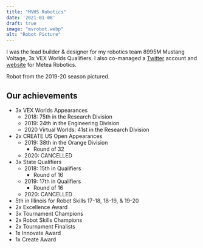 ```yaml
---
title: "MVHS Robotics"
date: '2021-01-08'
draft: true
image: "mvrobot.webp"
alt: "Robot Picture"
---
```

I was the lead builder & designer for my robotics team 8995M Mustang Voltage, 3x VEX Worlds Qualifiers. I also co-managed a [Twitter](https://twitter.com/mvrobotics8995) account and [website](https://tinyurl.com/mvrobotics) for Metea Robotics.
<!--more-->

Robot from the 2019-20 season pictured.

## Our achievements
- 3x VEX Worlds Appearances
    - 2018: 75th in the Research Division
    - 2019: 24th in the Engineering Division
    - 2020 Virtual Worlds: 41st in the Research Division
- 2x CREATE US Open Appearances
    - 2019: 38th in the Orange Division
        - Round of 32
    - 2020: CANCELLED
- 3x State Qualifiers
    - 2018: 15th in Qualifiers
        - Round of 16
    - 2019: 17th in Qualifiers
        - Round of 16
    - 2020: CANCELLED
- 5th in Illinois for Robot Skills 17-18, 18-19, & 19-20
- 2x Excellence Award
- 3x Tournament Champions
- 2x Robot Skills Champions
- 2x Tournament Finalists
- 1x Innovate Award
- 1x Create Award
